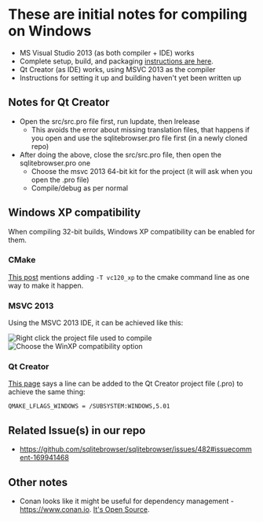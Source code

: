 # These are initial notes for compiling on Windows

* MS Visual Studio 2013 (as both compiler + IDE) works
 * Complete setup, build, and packaging [instructions are here](https://github.com/sqlitebrowser/sqlitebrowser/wiki/Setting-up-a-Win64-development-environment-for-DB4S).
* Qt Creator (as IDE) works, using MSVC 2013 as the compiler
 * Instructions for setting it up and building haven't yet been written up

## Notes for Qt Creator

* Open the src/src.pro file first, run lupdate, then lrelease
  * This avoids the error about missing translation files, that happens if you open and use the sqlitebrowser.pro file first (in a newly cloned repo)
* After doing the above, close the src/src.pro file, then open the sqlitebrowser.pro one
  * Choose the msvc 2013 64-bit kit for the project (it will ask when you open the .pro file)
  * Compile/debug as per normal

## Windows XP compatibility

When compiling 32-bit builds, Windows XP compatibility can be enabled for them.

### CMake

[This post](http://cmake.3232098.n2.nabble.com/Windows-XP-CMake-VS2013-td7586295.html) mentions adding `-T vc120_xp` to the cmake command line as one way to make it happen.

### MSVC 2013

Using the MSVC 2013 IDE, it can be achieved like this:

![Right click the project file used to compile](https://github.com/sqlitebrowser/db4s-screenshots/raw/master/wiki/winxp_compile_notes/winxp_compat01.png)
![Choose the WinXP compatibility option](https://github.com/sqlitebrowser/db4s-screenshots/raw/master/wiki/winxp_compile_notes/winxp_compat02.png)

### Qt Creator

[This page](http://amin-ahmadi.com/2016/04/11/build-target-windows-xp-msvc-2015/) says a
line can be added to the Qt Creator project file (.pro) to achieve the same thing:

    QMAKE_LFLAGS_WINDOWS = /SUBSYSTEM:WINDOWS,5.01

## Related Issue(s) in our repo

* https://github.com/sqlitebrowser/sqlitebrowser/issues/482#issuecomment-169941468

## Other notes

* Conan looks like it might be useful for dependency management - https://www.conan.io.  [It's Open Source](https://github.com/conan-io/conan).